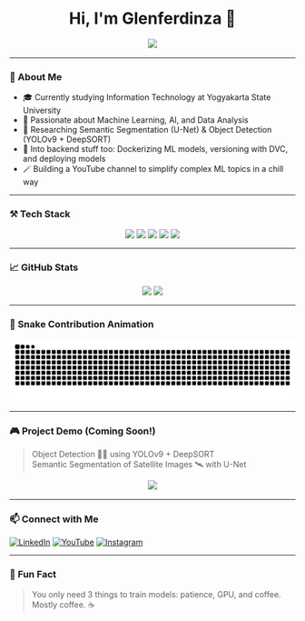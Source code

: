 <!-- GitHub Profile README.md -->

<h1 align="center">Hi, I'm Glenferdinza 👋</h1>

<p align="center">
  <img src="https://readme-typing-svg.herokuapp.com?font=Fira+Code&size=24&pause=1000&color=00F7FF&center=true&vCenter=true&width=435&lines=Machine+Learning+Engineer;Python+Addict+🐍;Building+cool+AI+stuff;Let's+break+things+and+learn+faster!" />
</p>

---

### 🧠 About Me
- 🎓 Currently studying Information Technology at Yogyakarta State University  
- 🧠 Passionate about Machine Learning, AI, and Data Analysis  
- 🔭 Researching Semantic Segmentation (U-Net) & Object Detection (YOLOv9 + DeepSORT)  
- 🧰 Into backend stuff too: Dockerizing ML models, versioning with DVC, and deploying models  
- 🪄 Building a YouTube channel to simplify complex ML topics in a chill way  

---

### ⚒️ Tech Stack

<div align="center">
  <img src="https://img.shields.io/badge/Python-3670A0?style=for-the-badge&logo=python&logoColor=ffdd54" />
  <img src="https://img.shields.io/badge/TensorFlow-FF6F00?style=for-the-badge&logo=tensorflow&logoColor=white" />
  <img src="https://img.shields.io/badge/PHP-777BB4?style=for-the-badge&logo=php&logoColor=white" />
  <img src="https://img.shields.io/badge/Docker-2496ED?style=for-the-badge&logo=docker&logoColor=white" />
  <img src="https://img.shields.io/badge/JavaScript-F7DF1E?style=for-the-badge&logo=javascript&logoColor=black" />
</div>

---

### 📈 GitHub Stats

<div align="center">
  <img src="https://github-readme-stats.vercel.app/api?username=Glenferdinza&show_icons=true&theme=tokyonight&count_private=true" height="170"/>
  <img src="https://github-readme-stats.vercel.app/api/top-langs/?username=Glenferdinza&layout=compact&theme=tokyonight" height="170"/>
</div>

---

### 🐍 Snake Contribution Animation

<div align="center">
  <img src="https://github.com/Glenferdinza/Glenferdinza/raw/output/github-contribution-grid-snake-dark.svg" alt="snake animation" />
</div>

---

### 🎮 Project Demo (Coming Soon!)
> Object Detection 🚗🚦 using YOLOv9 + DeepSORT  
> Semantic Segmentation of Satellite Images 🛰️ with U-Net  

<div align="center">
  <img src="https://media.giphy.com/media/l0HlMGsagCkYevQ9i/giphy.gif" width="450"/>
</div>

---

### 📫 Connect with Me  
[![LinkedIn](https://img.shields.io/badge/LinkedIn-0077B5?logo=linkedin&style=for-the-badge&logoColor=white)](https://linkedin.com/in/your-linkedin)
[![YouTube](https://img.shields.io/badge/YouTube-FF0000?logo=youtube&style=for-the-badge&logoColor=white)](https://youtube.com/@yourchannel)
[![Instagram](https://img.shields.io/badge/Instagram-E4405F?logo=instagram&style=for-the-badge&logoColor=white)](https://instagram.com/yourhandle)

---

### 🐣 Fun Fact
> You only need 3 things to train models: patience, GPU, and coffee. Mostly coffee. ☕
